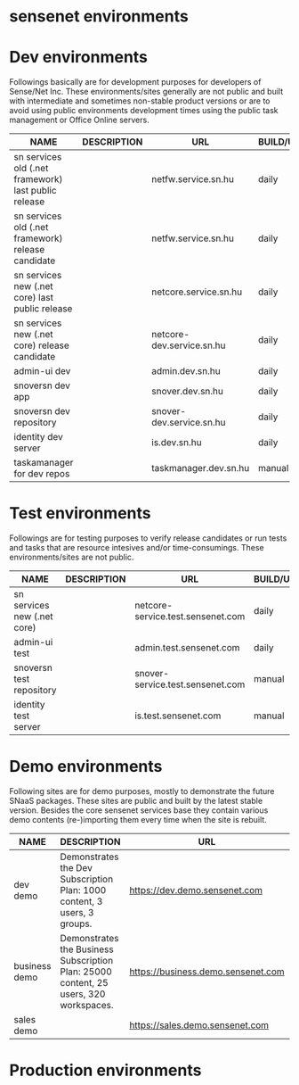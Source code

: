 # sensenet environments

# Dev environments

Followings basically are for development purposes for developers of Sense/Net Inc. These environments/sites generally are not public and built with intermediate and sometimes non-stable product versions or are to avoid using public environments development times using the public task management or Office Online servers.

| NAME | DESCRIPTION | URL | BUILD/UDATE | BRANCH |
| ---- | ----------- | --- | --------------------- | ------ |
| sn services old (.net framework) last public release || netfw.service.sn.hu | daily | master |
| sn services old (.net framework) release candidate || netfw.service.sn.hu | daily | dev |
| sn services new (.net core) last public release || netcore.service.sn.hu | daily | master |
| sn services new (.net core) release candidate || netcore-dev.service.sn.hu | daily | dev |
| admin-ui dev || admin.dev.sn.hu | daily | dev |
| snoversn dev app || snover.dev.sn.hu | daily | dev |
| snoversn dev repository || snover-dev.service.sn.hu | daily | dev |
| identity dev server || is.dev.sn.hu | daily | dev |
| taskamanager for dev repos || taskmanager.dev.sn.hu | manual | dev |

# Test environments

Followings are for testing purposes to verify release candidates or run tests and tasks that are resource intesives and/or time-consumings. These environments/sites are not public.

| NAME | DESCRIPTION | URL | BUILD/UDATE | BRANCH |
| ---- | ----------- | --- | --------------------- | ------ |
| sn services new (.net core) || netcore-service.test.sensenet.com | daily | dev |
| admin-ui test || admin.test.sensenet.com | daily | dev |
| snoversn test repository || snover-service.test.sensenet.com | manual | dev |
| identity test server || is.test.sensenet.com | manual | dev |

# Demo environments

Following sites are for demo purposes, mostly to demonstrate the future SNaaS packages. These sites are public and built by the latest stable version. Besides the core sensenet services base they contain various demo contents (re-)importing them every time when the site is rebuilt.

| NAME | DESCRIPTION | URL | BUILD/UPDATE | BRANCH |
| ---- | ----------- | --- | --------------------- | ------ |
| dev demo | Demonstrates the Dev Subscription Plan: 1000 content, 3 users, 3 groups. | https://dev.demo.sensenet.com| daily | master |
| business demo | Demonstrates the Business Subscription Plan: 25000 content, 25 users, 320 workspaces. | https://business.demo.sensenet.com| manual | master |
| sales demo | | https://sales.demo.sensenet.com| manual | master |

# Production environments
